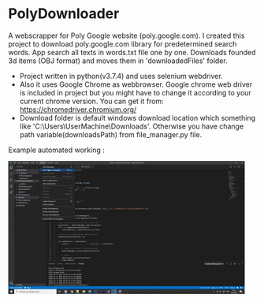 # PolyDownloader
A webscrapper for Poly Google website (poly.google.com). I created this project to download poly.google.com library for predetermined search words. App search all texts in words.txt file one by one. Downloads founded 3d items (OBJ format) and moves them in 'downloadedFiles' folder.
* Project written in python(v3.7.4) and uses selenium webdriver. 
* Also it uses Google Chrome as webbrowser. Google chrome web driver is included in project but you might have to change it according to your current chrome version. You can get it from: https://chromedriver.chromium.org/   
* Download folder is default windows download location which something like 'C:\Users\UserMachine\Downloads'. Otherwise you have change path variable(downloadsPath) from file_manager.py file.

Example automated working :

![](working.gif)
